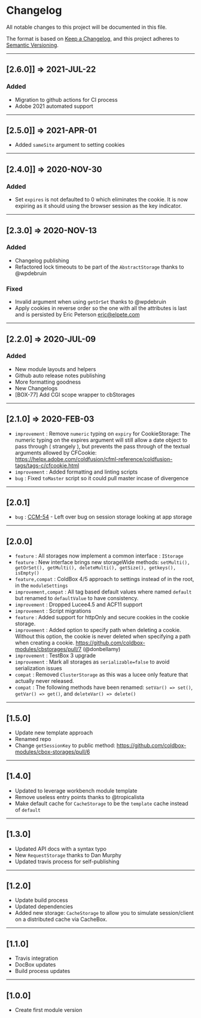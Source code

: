 # Changelog

All notable changes to this project will be documented in this file.

The format is based on [Keep a Changelog](https://keepachangelog.com/en/1.0.0/),
and this project adheres to [Semantic Versioning](https://semver.org/spec/v2.0.0.html).

----

## [2.6.0]] => 2021-JUL-22

### Added

* Migration to github actions for CI process
* Adobe 2021 automated support


----

## [2.5.0]] => 2021-APR-01

* Added `sameSite` argument to setting cookies

----

## [2.4.0]] => 2020-NOV-30

### Added

* Set `expires` is not defaulted to 0 which eliminates the cookie. It is now expiring as it should using the browser session as the key indicator.
----

## [2.3.0] => 2020-NOV-13

### Added

* Changelog publishing
* Refactored lock timeouts to be part of the `AbstractStorage` thanks to @wpdebruin

### Fixed

* Invalid argument when using `getOrSet` thanks to @wpdebruin
* Apply cookies in reverse order so the one with all the attributes is last and is persisted by Eric Peterson <eric@elpete.com>

----

## [2.2.0] => 2020-JUL-09

### Added

* New module layouts and helpers
* Github auto release notes publishing
* More formatting goodness
* New Changelogs
* [BOX-77] Add CGI scope wrapper to cbStorages

----

## [2.1.0] => 2020-FEB-03

* `improvement` : Remove `numeric` typing on `expiry` for CookieStorage: The numeric typing on the expires argument will still allow a date object to pass through ( strangely ), but prevents the pass through of the textual arguments allowed by CFCookie: https://helpx.adobe.com/coldfusion/cfml-reference/coldfusion-tags/tags-c/cfcookie.html
* `improvement` : Added formatting and linting scripts
* `bug` : Fixed `toMaster` script so it could pull master incase of divergence

----

## [2.0.1]

* `bug` : [CCM-54](https://ortussolutions.atlassian.net/browse/CCM-54) - Left over bug on session storage looking at app storage

----

## [2.0.0]

* `feature` : All storages now implement a common interface : `IStorage`
* `feature` : New interface brings new storageWide methods: `setMulti(), getOrSet(), getMulti(), deleteMulti(), getSize(), getkeys(), isEmpty()`
* `feature,compat` : ColdBox 4/5 approach to settings instead of in the root, in the `moduleSettings`
* `improvement,compat` : All tag based default values where named `default` but renamed to `defaultValue` to have consistency.
* `improvement` : Dropped Lucee4.5 and ACF11 support
* `improvement` : Script migrations
* `feature` : Added support for httpOnly and secure cookies in the cookie storage.
* `improvement` : Added option to specify path when deleting a cookie. Without this option, the cookie is never deleted when specifying a path when creating a cookie. https://github.com/coldbox-modules/cbstorages/pull/7 (@donbellamy)
* `improvement` : TestBox 3 upgrade
* `improvement` : Mark all storages as `serializable=false` to avoid serialization issues
* `compat` : Removed `ClusterStorage` as this was a lucee only feature that actually never released.
* `compat` : The following methods have been renamed: `setVar() => set()`, `getVar() => get()`, and `deleteVar() => delete()`

----

## [1.5.0]

* Update new template approach
* Renamed repo
* Change `getSessionKey` to public method: https://github.com/coldbox-modules/cbox-storages/pull/6

----

## [1.4.0]

* Updated to leverage workbench module template
* Remove useless entry points thanks to @tropicalista
* Make default cache for `CacheStorage` to be the `template` cache instead of `default`

----

## [1.3.0]

* Updated API docs with a syntax typo
* New `RequestStorage` thanks to Dan Murphy
* Updated travis process for self-publishing

----

## [1.2.0]

* Update build process
* Updated dependencies
* Added new storage: `CacheStorage` to allow you to simulate session/client on a distributed cache via CacheBox.

----

## [1.1.0]

* Travis integration
* DocBox updates
* Build process updates

----

## [1.0.0]

* Create first module version
